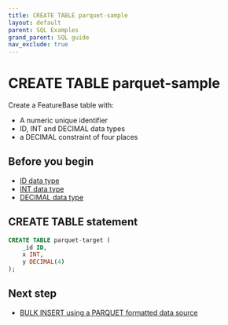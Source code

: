 ```yaml
---
title: CREATE TABLE parquet-sample
layout: default
parent: SQL Examples
grand_parent: SQL guide
nav_exclude: true
---
```


# CREATE TABLE parquet-sample

Create a FeatureBase table with:
* A numeric unique identifier
* ID, INT and DECIMAL data types
* a DECIMAL constraint of four places

## Before you begin

* [ID data type](/docs/sql-guide/data-types/data-type-id)
* [INT data type](/docs/sql-guide/data-types/data-type-int)
* [DECIMAL data type](/docs/sql-guide/data-types/data-type-decimal)

## CREATE TABLE statement

```sql
CREATE TABLE parquet-target (
    _id ID,
    x INT,
    y DECIMAL(4)
);
```

## Next step

* [BULK INSERT using a PARQUET formatted data source](/docs/sql-guide/examples/sql-eg-insert/sql-eg-insert-bulk-parquet-target)

